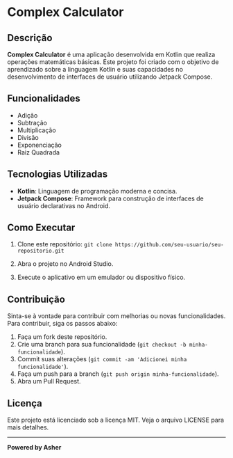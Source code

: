 # Complex Calculator

## Descrição

**Complex Calculator** é uma aplicação desenvolvida em Kotlin que realiza operações matemáticas básicas. Este projeto foi criado com o objetivo de aprendizado sobre a linguagem Kotlin e suas capacidades no desenvolvimento de interfaces de usuário utilizando Jetpack Compose.

## Funcionalidades

- Adição
- Subtração
- Multiplicação
- Divisão
- Exponenciação
- Raiz Quadrada

## Tecnologias Utilizadas

- **Kotlin**: Linguagem de programação moderna e concisa.
- **Jetpack Compose**: Framework para construção de interfaces de usuário declarativas no Android.

## Como Executar

1. Clone este repositório:
`git clone https://github.com/seu-usuario/seu-repositorio.git`

2. Abra o projeto no Android Studio.

3. Execute o aplicativo em um emulador ou dispositivo físico.


## Contribuição

Sinta-se à vontade para contribuir com melhorias ou novas funcionalidades. Para contribuir, siga os passos abaixo:

1. Faça um fork deste repositório.
2. Crie uma branch para sua funcionalidade (`git checkout -b minha-funcionalidade`).
3. Commit suas alterações (`git commit -am 'Adicionei minha funcionalidade'`).
4. Faça um push para a branch (`git push origin minha-funcionalidade`).
5. Abra um Pull Request.

## Licença

Este projeto está licenciado sob a licença MIT. Veja o arquivo LICENSE para mais detalhes.

---

**Powered by Asher**

